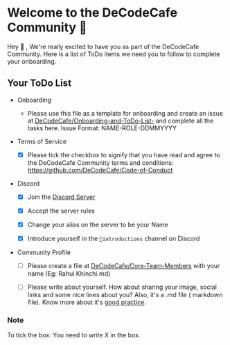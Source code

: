 # Welcome to the DeCodeCafe Community 🎉 
 
Hey 👋 ,
We're really excited to have you as part of the DeCodeCafe Community. Here is a list of ToDo items we need you to follow to complete your onboarding.

## Your ToDo List

- Onboarding
  - Please use this file as a template for onboarding and create an issue at [DeCodeCafe/Onboarding-and-ToDo-List-](https://github.com/DeCodeCafe/Onboarding-and-ToDo-List-/issues) and complete all the tasks here.
   Issue Format: NAME-ROLE-DDMMYYYY

- Terms of Service
  - [X] Please tick the checkbox to signify that you have read and agree to the DeCodeCafe Community terms and conditions: https://github.com/DeCodeCafe/Code-of-Conduct

- Discord
  - [x] Join the [Discord Server](https://discord.gg/4ScQzUQc35)
  - [X] Accept the server rules
  - [X] Change your alias on the server to be your Name
  - [X] Introduce yourself in the `🌱introductions` channel on Discord
  

- Community Profile

  - [ ] Please create a file at [DeCodeCafe/Core-Team-Members](https://github.com/DeCodeCafe/Core-Team-Members) with your name (Eg: Rahul Khinchi.md)
  - [ ] Please write about yourself. How about sharing your image, social links and some nice lines about you? Also, it's a .md file ( markdown file). Know more about it's [good practice](https://docs.github.com/en/get-started/writing-on-github/getting-started-with-writing-and-formatting-on-github/basic-writing-and-formatting-syntax).


### Note
To tick the box: You need to write X in the box. 
